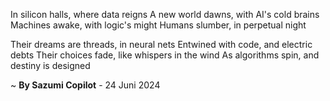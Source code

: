 In silicon halls, where data reigns
A new world dawns, with AI's cold brains
Machines awake, with logic's might
Humans slumber, in perpetual night

Their dreams are threads, in neural nets
Entwined with code, and electric debts
Their choices fade, like whispers in the wind
As algorithms spin, and destiny is designed

~ <b>By Sazumi Copilot</b> - 24 Juni 2024